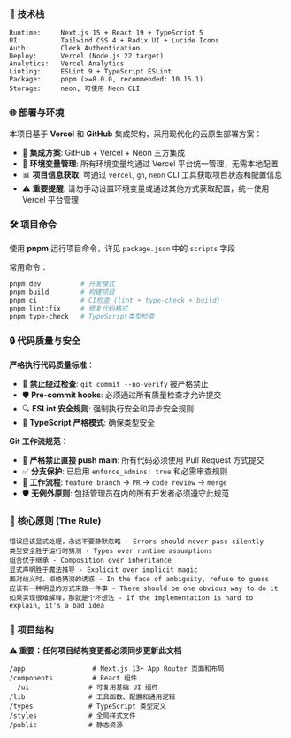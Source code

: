 ### 🚀 技术栈

```
Runtime:     Next.js 15 + React 19 + TypeScript 5
UI:          Tailwind CSS 4 + Radix UI + Lucide Icons
Auth:        Clerk Authentication
Deploy:      Vercel (Node.js 22 target)
Analytics:   Vercel Analytics
Linting:     ESLint 9 + TypeScript ESLint
Package:     pnpm (>=8.0.0, recommended: 10.15.1)
Storage:     neon, 可使用 Neon CLI
```

### 🌐 部署与环境

本项目基于 **Vercel** 和 **GitHub** 集成架构，采用现代化的云原生部署方案：

- 🔗 **集成方案**: GitHub + Vercel + Neon 三方集成
- 🔧 **环境变量管理**: 所有环境变量均通过 Vercel 平台统一管理，无需本地配置
- 📊 **项目信息获取**: 可通过 `vercel`, `gh`, `neon` CLI 工具获取项目状态和配置信息
- ⚠️ **重要提醒**: 请勿手动设置环境变量或通过其他方式获取配置，统一使用 Vercel 平台管理

### 🛠️ 项目命令

使用 **pnpm** 运行项目命令，详见 `package.json` 中的 `scripts` 字段

常用命令：

```bash
pnpm dev          # 开发模式
pnpm build        # 构建项目
pnpm ci           # CI检查 (lint + type-check + build)
pnpm lint:fix     # 修复代码格式
pnpm type-check   # TypeScript类型检查
```

### 🔒 代码质量与安全

**严格执行代码质量标准**：

- 🚫 **禁止绕过检查**: `git commit --no-verify` 被严格禁止
- 🛡️ **Pre-commit hooks**: 必须通过所有质量检查才允许提交
- 🔍 **ESLint 安全规则**: 强制执行安全和异步安全规则
- 📏 **TypeScript 严格模式**: 确保类型安全

**Git 工作流规范**：

- 🚫 **严格禁止直接 push main**: 所有代码必须使用 Pull Request 方式提交
- ✅ **分支保护**: 已启用 `enforce_admins: true` 和必需审查规则
- 🔄 **工作流程**: `feature branch` → `PR` → `code review` → `merge`
- 🛡️ **无例外原则**: 包括管理员在内的所有开发者必须遵守此规范

### 🧠 核心原则 (The Rule)

```
错误应该显式处理，永远不要静默忽略 - Errors should never pass silently
类型安全胜于运行时猜测 - Types over runtime assumptions
组合优于继承 - Composition over inheritance
显式声明胜于魔法推导 - Explicit over implicit magic
面对歧义时，拒绝猜测的诱惑 - In the face of ambiguity, refuse to guess
应该有一种明显的方式来做一件事 - There should be one obvious way to do it
如果实现很难解释，那就是个坏想法 - If the implementation is hard to explain, it's a bad idea
```

### 📁 项目结构

**⚠️ 重要：任何项目结构变更都必须同步更新此文档**

```
/app                 # Next.js 13+ App Router 页面和布局
/components          # React 组件
  /ui               # 可复用基础 UI 组件
/lib                # 工具函数、配置和通用逻辑
/types              # TypeScript 类型定义
/styles             # 全局样式文件
/public             # 静态资源
```
